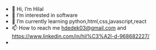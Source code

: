 - 👋 Hi, I’m Hilal
- 👀 I’m interested in software
- 🌱 I’m currently learning python,html,css,javascript,react
- 📫 How to reach me hdedek03@gmail.com and https://www.linkedin.com/in/hil%C3%A2l-d-968682227/
- 

<!---
hilitomilito/hilitomilito is a ✨ special ✨ repository because its `README.md` (this file) appears on your GitHub profile.
You can click the Preview link to take a look at your changes.
--->
